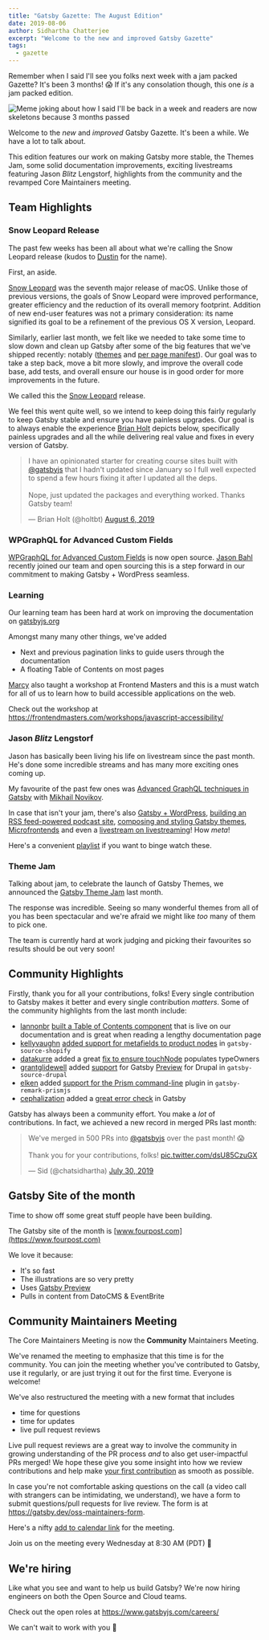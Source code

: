 ```yaml
---
title: "Gatsby Gazette: The August Edition"
date: 2019-08-06
author: Sidhartha Chatterjee
excerpt: "Welcome to the new and improved Gatsby Gazette"
tags:
  - gazette
---
```


Remember when I said I'll see you folks next week with a jam packed Gazette? It's been 3 months! 😱 If it's any consolation though, this one _is_ a jam packed edition.

![Meme joking about how I said I'll be back in a week and readers are now skeletons because 3 months passed](./meme.jpg)

Welcome to the _new_ and _improved_ Gatsby Gazette. It's been a while. We have a lot to talk about.

This edition features our work on making Gatsby more stable, the Themes Jam, some solid documentation improvements, exciting livestreams featuring Jason _Blitz_ Lengstorf, highlights from the community and the revamped Core Maintainers meeting.

## Team Highlights

### Snow Leopard Release

The past few weeks has been all about what we're calling the Snow Leopard release (kudos to [Dustin](https://twitter.com/schaudustin) for the name).

First, an aside.

[Snow Leopard](https://en.wikipedia.org/wiki/Mac_OS_X_Snow_Leopard) was the seventh major release of macOS. Unlike those of previous versions, the goals of Snow Leopard were improved performance, greater efficiency and the reduction of its overall memory footprint. Addition of new end-user features was not a primary consideration: its name signified its goal to be a refinement of the previous OS X version, Leopard.

Similarly, earlier last month, we felt like we needed to take some time to slow down and clean up Gatsby after some of the big features that we've shipped recently: notably ([themes](https://www.gatsbyjs.org/blog/2019-07-03-announcing-stable-release-gatsby-themes/) and [per page manifest](https://www.gatsbyjs.org/blog/2019-06-12-performance-improvements-for-large-sites/)). Our goal was to take a step back, move a bit more slowly, and improve the overall code base, add tests, and overall ensure our house is in good order for more improvements in the future.

We called this the [Snow Leopard](https://github.com/gatsbyjs/gatsby/projects/13) release.

We feel this went quite well, so we intend to keep doing this fairly regularly to keep Gatsby stable and ensure you have painless upgrades. Our goal is to always enable the experience [Brian Holt](https://twitter.com/holtbt) depicts below, specifically painless upgrades and all the while delivering real value and fixes in every version of Gatsby.

<blockquote class="twitter-tweet"><p lang="en" dir="ltr">I have an opinionated starter for creating course sites built with <a href="https://twitter.com/gatsbyjs?ref_src=twsrc%5Etfw">@gatsbyjs</a> that I hadn&#39;t updated since January so I full well expected to spend a few hours fixing it after I updated all the deps.<br/><br/>Nope, just updated the packages and everything worked. Thanks Gatsby team!</p>&mdash; Brian Holt (@holtbt) <a href="https://twitter.com/holtbt/status/1158559782451609600?ref_src=twsrc%5Etfw">August 6, 2019</a></blockquote> <script async src="https://platform.twitter.com/widgets.js" charset="utf-8"></script>

### WPGraphQL for Advanced Custom Fields

[WPGraphQL for Advanced Custom Fields](https://www.wpgraphql.com/acf/) is now open source. [Jason Bahl](https://twitter.com/jasonbahl) recently joined our team and open sourcing this is a step forward in our commitment to making Gatsby + WordPress seamless.

### Learning

Our learning team has been hard at work on improving the documentation on [gatsbyjs.org](https://gatsbyjs.org)

Amongst many many other things, we've added

- Next and previous pagination links to guide users through the documentation
- A floating Table of Contents on most pages

[Marcy](https://twitter.com/marcysutton) also taught a workshop at Frontend Masters and this is a must watch for all of us to learn how to build accessible applications on the web.

Check out the workshop at https://frontendmasters.com/workshops/javascript-accessibility/

### Jason _Blitz_ Lengstorf

Jason has basically been living his life on livestream since the past month. He's done some incredible streams and has many more exciting ones coming up.

My favourite of the past few ones was [Advanced GraphQL techniques in Gatsby](https://www.twitch.tv/videos/462874512) with [Mikhail Novikov](https://twitter.com/freiksenet).

In case that isn't your jam, there's also [Gatsby + WordPress](https://www.youtube.com/watch?v=DH7I1xRrbxs), [building an RSS feed-powered podcast site](https://www.youtube.com/watch?v=0hGlvyuQiKQ), [composing and styling Gatsby themes](https://www.youtube.com/watch?v=6Z4p-qjnKCQ), [Microfrontends](https://www.youtube.com/watch?v=0Ta-awtLZTs) and even a [livestream on livestreaming](https://www.youtube.com/watch?v=rgTugjTDYaE)! How _meta_!

Here's a convenient [playlist](https://www.youtube.com/playlist?list=PLz8Iz-Fnk_eTpvd49Sa77NiF8Uqq5Iykx) if you want to binge watch these.

### Theme Jam

Talking about jam, to celebrate the launch of Gatsby Themes, we announced the [Gatsby Theme Jam](https://themejam.gatsbyjs.org/) last month.

The response was incredible. Seeing so many wonderful themes from all of you has been spectacular and we're afraid we might like _too_ many of them to pick one.

The team is currently hard at work judging and picking their favourites so results should be out very soon!

## Community Highlights

Firstly, thank you for all your contributions, folks! Every single contribution to Gatsby makes it better and every single contribution _matters_. Some of the community highlights from the last month include:

- [lannonbr](https://github.com/lannonbr) [built a Table of Contents component](https://github.com/gatsbyjs/gatsby/pull/15251) that is live on our documentation and is great when reading a lengthy documentation page
- [kellyvaughn](https://github.com/kellyvaughn) [added support for metafields to product nodes](https://github.com/gatsbyjs/gatsby/pull/16312) in `gatsby-source-shopify`
- [datakurre](https://github.com/datakurre) added a great [fix to ensure touchNode](https://github.com/gatsbyjs/gatsby/pull/15919) populates typeOwners
- [grantglidewell](https://github.com/grantglidewell) added [support](https://github.com/gatsbyjs/gatsby/pull/14630) for Gatsby [Preview](https://www.gatsbyjs.com/preview) for Drupal in `gatsby-source-drupal`
- [elken](https://github.com/elken) added [support for the Prism command-line](https://github.com/gatsbyjs/gatsby/pull/16170) plugin in `gatsby-remark-prismjs`
- [cephalization](https://github.com/cephalization) added a [great error check](https://github.com/gatsbyjs/gatsby/pull/16272) in Gatsby

Gatsby has always been a community effort. You make a _lot_ of contributions. In fact, we achieved a new record in merged PRs last month:

<blockquote class="twitter-tweet"><p lang="en" dir="ltr">We&#39;ve merged in 500 PRs into <a href="https://twitter.com/gatsbyjs?ref_src=twsrc%5Etfw">@gatsbyjs</a> over the past month! 😱<br/><br/>Thank you for your contributions, folks! <a href="https://t.co/dsU85CzuGX">pic.twitter.com/dsU85CzuGX</a></p>&mdash; Sid (@chatsidhartha) <a href="https://twitter.com/chatsidhartha/status/1156334013247737856?ref_src=twsrc%5Etfw">July 30, 2019</a></blockquote> <script async src="https://platform.twitter.com/widgets.js" charset="utf-8"></script>

## Gatsby Site of the month

Time to show off some great stuff people have been building.

The Gatsby site of the month is [www.fourpost.com](https://www.fourpost.com)

We love it because:

- It's so fast
- The illustrations are so very pretty
- Uses [Gatsby Preview](https://www.gatsbyjs.com/preview)
- Pulls in content from DatoCMS & EventBrite

## Community Maintainers Meeting

The Core Maintainers Meeting is now the **Community** Maintainers Meeting.

We've renamed the meeting to emphasize that this time is for the community. You can join the meeting whether you've contributed to Gatsby, use it regularly, or are just trying it out for the first time. Everyone is welcome!

We've also restructured the meeting with a new format that includes

- time for questions
- time for updates
- live pull request reviews

Live pull request reviews are a great way to involve the community in growing understanding of the PR process _and_ to also get user-impactful PRs merged! We hope these give you some insight into how we review contributions and help make [your first contribution](http://gatsby.dev/pair-programming) as smooth as possible.

In case you're not comfortable asking questions on the call (a video call with strangers can be intimidating, we understand), we have a form to submit questions/pull requests for live review. The form is at https://gatsby.dev/oss-maintainers-form.

Here's a nifty [add to calendar link](http://gatsby.dev/oss-maintainers) for the meeting.

Join us on the meeting every Wednesday at 8:30 AM (PDT) 🙌

## We're hiring

Like what you see and want to help us build Gatsby? We're now hiring engineers on both the Open Source and Cloud teams.

Check out the open roles at https://www.gatsbyjs.com/careers/

We can't wait to work with you 💜

